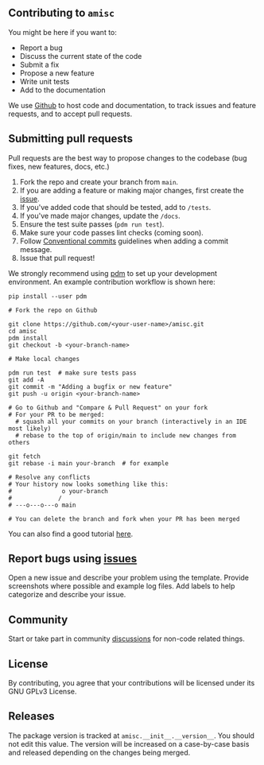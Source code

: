 ## Contributing to `amisc`
You might be here if you want to:

- Report a bug
- Discuss the current state of the code
- Submit a fix
- Propose a new feature
- Write unit tests
- Add to the documentation

We use [Github](https://guides.github.com/introduction/flow/index.html) to host code and documentation, to track issues and feature requests, and to accept pull requests.

## Submitting pull requests
Pull requests are the best way to propose changes to the codebase (bug fixes, new features, docs, etc.)

1. Fork the repo and create your branch from `main`. 
3. If you are adding a feature or making major changes, first create the [issue](https://github.com/eckelsjd/amisc/issues). 
4. If you've added code that should be tested, add to `/tests`. 
5. If you've made major changes, update the `/docs`. 
6. Ensure the test suite passes (`pdm run test`).
7. Make sure your code passes lint checks (coming soon). 
8. Follow [Conventional commits](https://www.conventionalcommits.org/en/v1.0.0/) guidelines when adding a commit message.
9. Issue that pull request!

We strongly recommend using [pdm](https://github.com/pdm-project/pdm) to set up your development environment. An example contribution workflow is shown here:

```shell
pip install --user pdm

# Fork the repo on Github

git clone https://github.com/<your-user-name>/amisc.git
cd amisc
pdm install
git checkout -b <your-branch-name>

# Make local changes

pdm run test  # make sure tests pass
git add -A
git commit -m "Adding a bugfix or new feature"
git push -u origin <your-branch-name>

# Go to Github and "Compare & Pull Request" on your fork
# For your PR to be merged:
  # squash all your commits on your branch (interactively in an IDE most likely)
  # rebase to the top of origin/main to include new changes from others
  
git fetch
git rebase -i main your-branch  # for example
  
# Resolve any conflicts
# Your history now looks something like this:
#              o your-branch
#             /
# ---o---o---o main
  
# You can delete the branch and fork when your PR has been merged
```

You can also find a good tutorial [here](https://github.com/firstcontributions/first-contributions/tree/main).

## Report bugs using [issues](https://github.com/eckelsjd/amisc/issues)
Open a new issue and describe your problem using the template. Provide screenshots where possible and example log files.
Add labels to help categorize and describe your issue.

## Community
Start or take part in community [discussions](https://github.com/eckelsjd/amisc/discussions) for non-code related things.

## License
By contributing, you agree that your contributions will be licensed under its GNU GPLv3 License.

## Releases
The package version is tracked at `amisc.__init__.__version__`. You should not edit this value. The version will be 
increased on a case-by-case basis and released depending on the changes being merged.